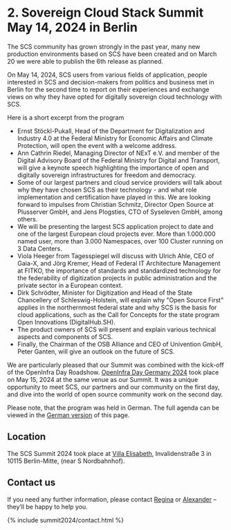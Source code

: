 # 2. Sovereign Cloud Stack Summit May 14, 2024 in Berlin

The SCS community has grown strongly in the past year, many new production environments based on SCS have been created and on March 20 we were able to publish the 6th release as planned.

On May 14, 2024, SCS users from various fields of application, people interested in SCS and decision-makers from politics and business met in Berlin for the second time to report on their experiences and exchange views on why they have opted for digitally sovereign cloud technology with SCS. 

Here is a short excerpt from the program

* Ernst Stöckl-Pukall, Head of the Department for Digitalization and Industry 4.0 at the Federal Ministry for Economic Affairs and Climate Protection, will open the event with a welcome address.
* Ann Cathrin Riedel, Managing Director of NExT e.V. and member of the Digital Advisory Board of the Federal Ministry for Digital and Transport, will give a keynote speech highlighting the importance of open and digitally sovereign infrastructures for freedom and democracy.
* Some of our largest partners and cloud service providers will talk about why they have chosen SCS as their technology - and what role implementation and certification have played in this. We are looking forward to impulses from Christian Schmitz, Director Open Source at Plusserver GmbH, and Jens Plogsties, CTO of Syseleven GmbH, among others.
* We will be presenting the largest SCS application project to date and one of the largest European cloud projects ever. More than 1.000.000 named user, more than 3.000 Namespaces, over 100 Cluster running on 3 Data Centers.
* Viola Heeger from Tagesspiegel will discuss with Ulrich Ahle, CEO of Gaia-X, and Jörg Kremer, Head of Federal IT Architecture Management at FITKO, the importance of standards and standardized technology for the federability of digitization projects in public administration and the private sector in a European context.
* Dirk Schrödter, Minister for Digitization and Head of the State Chancellery of Schleswig-Holstein, will explain why "Open Source First" applies in the northernmost federal state and why SCS is the basis for cloud applications, such as the Call for Concepts for the state program Open Innovations (DigitalHub.SH).
* The product owners of SCS will present and explain various technical aspects and components of SCS.
* Finally, the Chairman of the OSB Alliance and CEO of Univention GmbH, Peter Ganten, will give an outlook on the future of SCS.

We are particularly pleased that our Summit was combined with the kick-off of the OpenInfra Day Roadshow. [OpenInfra Day Germany 2024](https://oideurope2024.openinfra.dev/germany/) took place on May 15, 2024 at the same venue as our Summit. It was a unique opportunity to meet SCS, our partners and our community on the first day, and dive into the world of open source community work on the second day.

Please note, that the program was held in German. The full agenda can be viewed in the [German version](https://scs.community/de/summit2024/) of this page.

## Location

The SCS Summit 2024 took place at [Villa Elisabeth](https://www.elisabeth.berlin/de/kulturorte/villa-elisabeth), Invalidenstraße 3 in 10115 Berlin-Mitte, (near S Nordbahnhof).

## Contact us

If you need any further information, please contact [Regina](https://scs.community/metz) or [Alexander](https://scs.community/diab) – they’ll be happy to help you.

{% include summit2024/contact.html %}
